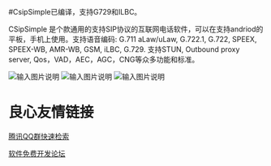 #CsipSimple已编译，支持G729和ILBC。

CSipSimple 是个款通用的支持SIP协议的互联网电话软件，可以在支持andriod的平板，手机上使用。支持语音编码: G.711 aLaw/uLaw, G.722.1, G.722, SPEEX, SPEEX-WB, AMR-WB, GSM, iLBC, G.729. 支持STUN, Outbound proxy server, Qos，VAD，AEC，AGC，CNG等众多功能和标准。

![输入图片说明](http://git.oschina.net/uploads/images/2017/0410/225241_ff571e05_1295458.png "在这里输入图片标题")
![输入图片说明](http://git.oschina.net/uploads/images/2017/0410/225252_e2d2f35e_1295458.png "在这里输入图片标题")
![输入图片说明](http://static.oschina.net/uploads/space/2015/0320/141150_MsFW_1179015.png "在这里输入图片标题")




 # 良心友情链接

[腾讯QQ群快速检索](http://u.720life.cn/s/8cf73f7c)

[软件免费开发论坛](http://u.720life.cn/s/bbb01dc0)